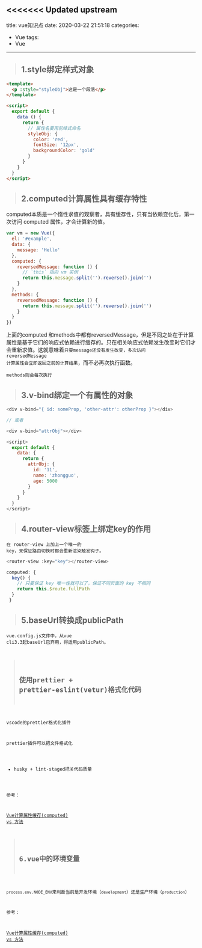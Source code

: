 <<<<<<< Updated upstream
---
title: vue知识点
date: 2020-03-22 21:51:18
categories:
  - Vue
tags:
  - Vue
---

> ## 1.style绑定样式对象

```html
<template>
  <p :style="styleObj">这是一个段落</p>
</template>

<script>
  export default {
    data () {
      return {
        // 属性名要用驼峰式命名
        styleObj: {
          color: 'red',
          fontSize: '12px',
          backgroundColor: 'gold'
        }
      }
    }
  }
</script>
```

> ## 2.computed计算属性具有缓存特性

computed本质是一个惰性求值的观察者，具有缓存性，只有当依赖变化后，第一次访问 computed 属性，才会计算新的值。

```js
var vm = new Vue({
  el: '#example',
  data: {
    message: 'Hello'
  },
  computed: {
    reversedMessage: function () {
      // `this` 指向 vm 实例
      return this.message.split('').reverse().join('')
    }
  },
  methods: {
    reversedMessage: function () {
      return this.message.split('').reverse().join('')
    }
  }
})
```
上面的computed 和methods中都有reversedMessage，但是不同之处在于计算属性是基于它们的响应式依赖进行缓存的。只在相关响应式依赖发生改变时它们才会重新求值。这就意味着<code>只要message还没有发生改变，多次访问 reversedMessage 计算属性会立即返回之前的计算结果</code>，而不必再次执行函数。

<code>methods则会每次执行</code>

> ## 3.v-bind绑定一个有属性的对象
```js
<div v-bind="{ id: someProp, 'other-attr': otherProp }"></div>

// 或者

<div v-bind="attrObj"></div>

<script>
  export default {
    data: {
      return {
        attrObj: {
          id: '11',
          name: 'zhongguo',
          age: 5000
        }
      }
    }
  }
</script>
```

> ## 4.router-view标签上绑定key的作用

<code>在 router-view 上加上一个唯一的 key，来保证路由切换时都会重新渲染触发钩子。</code>
```js
<router-view :key="key"></router-view>

computed: {
  key() {
    // 只要保证 key 唯一性就可以了，保证不同页面的 key 不相同
    return this.$route.fullPath
  }
 }
```

> ## 5.baseUrl转换成publicPath

<code>vue.config.js</codd>文件中，从vue cli3.3起baseUrl已弃用，得适用publicPath。

> ## 使用prettier + prettier-eslint(vetur)格式化代码

vscode的prettier格式化插件

prettier插件可以把文件格式化

+ husky + lint-staged把关代码质量


参考：

[Vue计算属性缓存(computed) vs 方法](https://www.cnblogs.com/Vanish-F/p/11730743.html)

> ## 6.vue中的环境变量

<code>process.env.NODE_ENV</code>来判断当前是开发环境（<code>development</code>）还是生产环境（<code>production</code>）


参考：

[Vue计算属性缓存(computed) vs 方法](https://www.cnblogs.com/Vanish-F/p/11730743.html)

